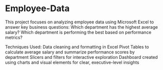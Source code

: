 # Employee-Data
This project focuses on analyzing employee data using Microsoft Excel to answer key business questions:
 Which department has the highest average salary?
 Which department is performing the best based on performance metrics?

Techniques Used:
Data cleaning and formatting in Excel
Pivot Tables to calculate average salary and summarize performance scores by department
Slicers and filters for interactive exploration
Dashboard created using charts and visual elements for clear, executive-level insights













